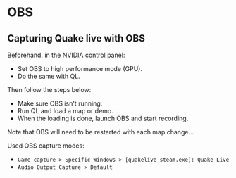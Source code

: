 # OBS


## Capturing Quake live with OBS

Beforehand, in the NVIDIA control panel:

- Set OBS to high performance mode (GPU).
- Do the same with QL.

Then follow the steps below:

- Make sure OBS isn't running.
- Run QL and load a map or demo.
- When the loading is done, launch OBS and start recording.

Note that OBS will need to be restarted with each map change...

Used OBS capture modes:

- ``` Game capture > Specific Windows > [quakelive_steam.exe]: Quake Live ```
- ``` Audio Output Capture > Default ```
